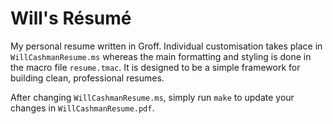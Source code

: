 # Will's Résumé

My personal resume written in Groff.
Individual customisation takes place in `WillCashmanResume.ms` whereas the main formatting and styling is done in the macro file `resume.tmac`. It is designed to be a simple framework for building clean, professional resumes.

After changing `WillCashmanResume.ms`, simply run `make` to update your changes in `WillCashmanResume.pdf`.
